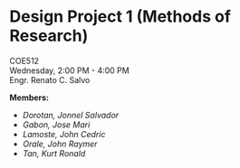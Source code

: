 # Design Project 1 (Methods of Research)
COE512\
Wednesday, 2:00 PM - 4:00 PM\
Engr. Renato C. Salvo

**Members:**
  * *Dorotan, Jonnel Salvador*
  * *Gabon, Jose Mari*
  * *Lamoste, John Cedric*
  * *Orale, John Raymer*
  * *Tan, Kurt Ronald*
